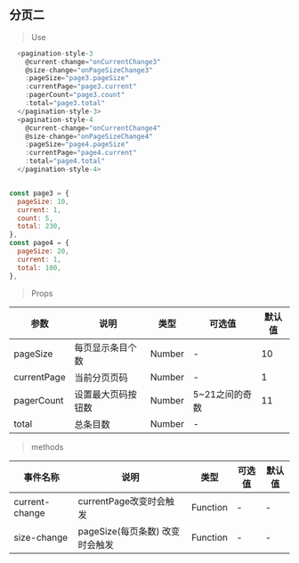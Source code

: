 ## 分页二

>Use
```javascript
  <pagination-style-3
    @current-change="onCurrentChange3"
    @size-change="onPageSizeChange3"
    :pageSize="page3.pageSize"
    :currentPage="page3.current"
    :pagerCount="page3.count"
    :total="page3.total"
  </pagination-style-3>
  <pagination-style-4
    @current-change="onCurrentChange4"
    @size-change="onPageSizeChange4"
    :pageSize="page4.pageSize"
    :currentPage="page4.current"
    :total="page4.total"
  </pagination-style-4>


const page3 = {
  pageSize: 10,
  current: 1,
  count: 5,
  total: 230,
},
const page4 = {
  pageSize: 20,
  current: 1,
  total: 100,
},

```

> Props

参数|说明|类型|可选值|默认值
-|-|-|-|-
pageSize|每页显示条目个数|Number|-| 10
currentPage|当前分页页码|Number|-|1
pagerCount|设置最大页码按钮数|Number|5~21之间的奇数|11
total|总条目数|Number|-|

> methods

事件名称|说明|类型|可选值|默认值
-|-|-|-|-
current-change|currentPage改变时会触发|Function|-| -
size-change|pageSize(每页条数) 改变时会触发|Function|-| -
